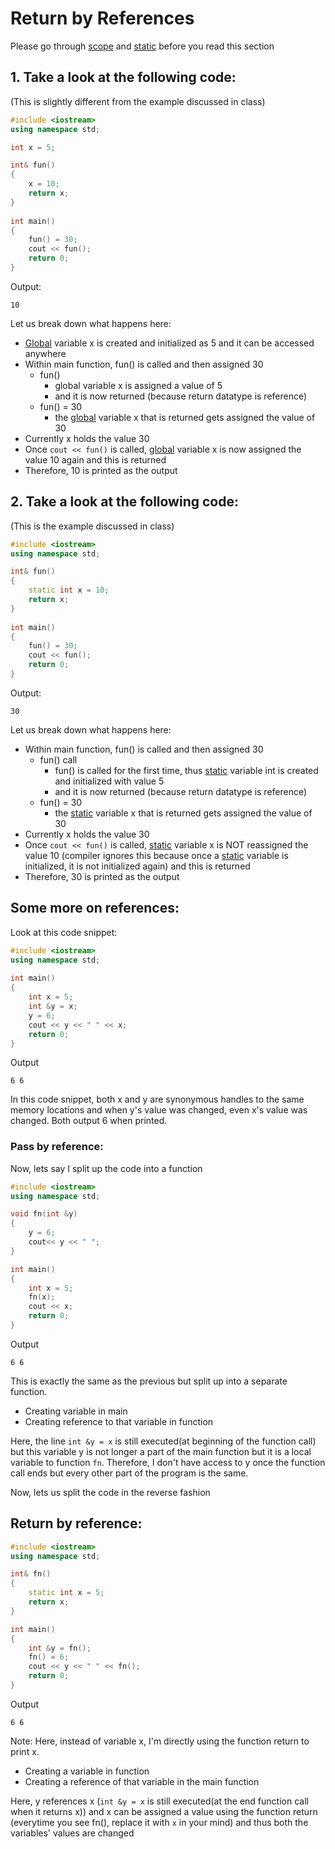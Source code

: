 # Return by References

Please go through [scope](scope.md) and [static](static.md) before you read this section

## 1. Take a look at the following code:
(This is slightly different from the example discussed in class)
```c++
#include <iostream>
using namespace std;

int x = 5;

int& fun()
{
    x = 10;
    return x;
}
 
int main()
{
    fun() = 30;
    cout << fun();
    return 0;
}
```
Output:
```
10
```

Let us break down what happens here:
- [Global](scope.md) variable x is created and initialized as 5 and it can be accessed anywhere
- Within main function, fun() is called and then assigned 30
    - fun()
        - global variable x is assigned a value of 5
        - and it is now returned (because return datatype is reference)
    - fun() = 30
        - the [global](scope.md) variable x that is returned gets assigned the value of 30
- Currently x holds the value 30
- Once `cout << fun()` is called, [global](scope.md) variable x is now assigned the value 10 again and this is returned
- Therefore, 10 is printed as the output

## 2. Take a look at the following code:
(This is the example discussed in class)
```c++
#include <iostream>
using namespace std;

int& fun()
{
    static int x = 10;
    return x;
}
 
int main()
{
    fun() = 30;
    cout << fun();
    return 0;
}
```
Output:
```
30
```

Let us break down what happens here:
- Within main function, fun() is called and then assigned 30
    - fun() call
        - fun() is called for the first time, thus [static](static.md) variable int is created and initialized with value 5
        - and it is now returned (because return datatype is reference)
    - fun() = 30
        - the [static](static.md) variable x that is returned gets assigned the value of 30
- Currently x holds the value 30
- Once `cout << fun()` is called, [static](static.md) variable x is NOT reassigned the value 10 (compiler ignores this because once a [static](static.md) variable is initialized, it is not initialized again) and this is returned
- Therefore, 30 is printed as the output

## Some more on references:
Look at this code snippet:
```c++
#include <iostream>
using namespace std;
 
int main()
{
    int x = 5;
    int &y = x;
    y = 6;
    cout << y << " " << x;
    return 0;
}
```
Output
```
6 6
```
In this code snippet, both x and y are synonymous handles to the same memory locations and when y's value was changed, even x's value was changed. Both output 6 when printed.

### Pass by reference:
Now, lets say I split up the code into a function
```c++
#include <iostream>
using namespace std;

void fn(int &y)
{
    y = 6;
    cout<< y << " ";
}

int main()
{
    int x = 5;
    fn(x);
    cout << x;
    return 0;
}
```
Output
```
6 6
```
This is exactly the same as the previous but split up into a separate function.
- Creating variable in main
- Creating reference to that variable in function

Here, the line `int &y = x` is still executed(at beginning of the function call) but this variable y is not longer a part of the main function but it is a local variable to function `fn`. Therefore, I don't have access to y once the function call ends but every other part of the program is the same.


Now, lets us split the code in the reverse fashion
## Return by reference:
```c++
#include <iostream>
using namespace std;

int& fn()
{
    static int x = 5;
    return x;
}

int main()
{
    int &y = fn();
    fn() = 6;
    cout << y << " " << fn();
    return 0;
}
```
Output
```
6 6
```
Note: Here, instead of variable x, I'm directly using the function return to print x.
- Creating a variable in function
- Creating a reference of that variable in the main function

Here, y references x (`int &y = x` is still executed(at the end function call when it returns x)) and x can be assigned a value using the function return (everytime you see fn(), replace it with `x` in your mind) and thus both the variables' values are changed
